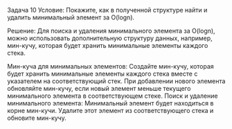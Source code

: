 Задача 10
Условие: Покажите, как в полученной структуре найти и удалить минимальный элемент за O(logn).

Решение:
Для поиска и удаления минимального элемента за O(logn), можно использовать дополнительную структуру данных, например,
мин-кучу, которая будет хранить минимальные элементы каждого стека.

Мин-куча для минимальных элементов:
Создайте мин-кучу, которая будет хранить минимальные элементы каждого стека вместе с указателем на соответствующий стек.
При добавлении нового элемента обновляйте мин-кучу, если новый элемент меньше текущего минимального элемента в
соответствующем стеке.
Поиск и удаление минимального элемента:
Минимальный элемент будет находиться в корне мин-кучи.
Удалите этот элемент из соответствующего стека и обновите мин-кучу.